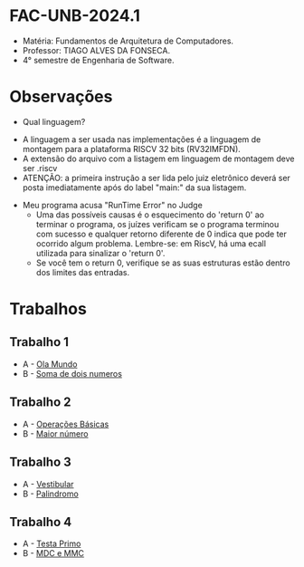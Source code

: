 # FAC-UNB-2024.1

* Matéria: Fundamentos de Arquitetura de Computadores.
* Professor: TIAGO ALVES DA FONSECA.
* 4° semestre de Engenharia de Software.

# Observações
* Qual linguagem?
 - A linguagem a ser usada nas implementações é a linguagem de montagem
   para a plataforma RISCV 32 bits (RV32IMFDN).
 - A extensão do arquivo com a listagem em linguagem de montagem deve
   ser .riscv
 - ATENÇÃO: a primeira instrução a ser lida pelo juiz eletrônico deverá
   ser posta imediatamente após do label "main:" da sua listagem.
 
* Meu programa acusa "RunTime Error" no Judge
  - Uma das possíveis causas é o esquecimento do 'return 0' ao terminar o
    programa, os juízes verificam se o programa terminou com sucesso e
    qualquer retorno diferente de 0 indica que pode ter ocorrido algum
    problema. Lembre-se: em RiscV, há uma ecall utilizada para sinalizar
    o 'return 0'.
  - Se você tem o return 0, verifique se as suas estruturas estão dentro dos
    limites das entradas.

# Trabalhos

## Trabalho 1
* A - [Ola Mundo](https://moj.naquadah.com.br/contests/ta_fac_t1_2024_1/olamundo.pdf)
* B - [Soma de dois numeros](https://moj.naquadah.com.br/contests/ta_fac_t1_2024_1/soma2.pdf)

## Trabalho 2
* A - [Operações Básicas](https://moj.naquadah.com.br/contests/ta_fac_t2_2024_1/operacoesbasicas2.html)
* B - [Maior número](https://moj.naquadah.com.br/contests/ta_fac_t2_2024_1/maior_numero_2.pdf)

## Trabalho 3
* A - [Vestibular](https://moj.naquadah.com.br/contests/jl_fac_t01_f2_2022_2/vestibular.pdf)
* B - [Palindromo](https://moj.naquadah.com.br/contests/rysh5alistaeda120241/palindromo.pdf)

## Trabalho 4
* A - [Testa Primo](https://moj.naquadah.com.br/contests/ta_fac_t4_2024_1/testa-primo-mips.pdf)
* B - [MDC e MMC](https://moj.naquadah.com.br/contests/ta_fac_t4_2024_1/mdc-mmc-mips.pdf)
